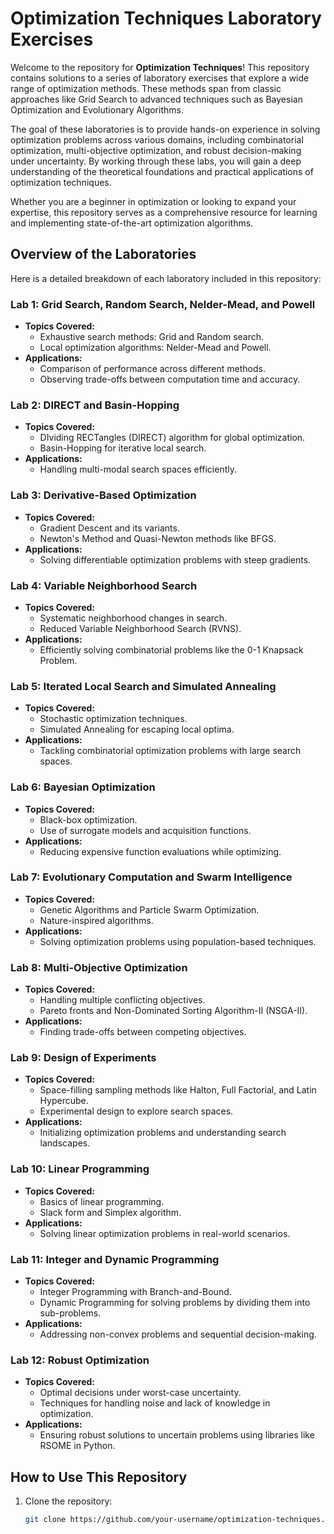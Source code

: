 # Optimization Techniques Laboratory Exercises

Welcome to the repository for **Optimization Techniques**! This repository contains solutions to a series of laboratory exercises that explore a wide range of optimization methods. These methods span from classic approaches like Grid Search to advanced techniques such as Bayesian Optimization and Evolutionary Algorithms. 

The goal of these laboratories is to provide hands-on experience in solving optimization problems across various domains, including combinatorial optimization, multi-objective optimization, and robust decision-making under uncertainty. By working through these labs, you will gain a deep understanding of the theoretical foundations and practical applications of optimization techniques.

Whether you are a beginner in optimization or looking to expand your expertise, this repository serves as a comprehensive resource for learning and implementing state-of-the-art optimization algorithms.

## Overview of the Laboratories

Here is a detailed breakdown of each laboratory included in this repository:

### **Lab 1: Grid Search, Random Search, Nelder-Mead, and Powell**
- **Topics Covered:**
  - Exhaustive search methods: Grid and Random search.
  - Local optimization algorithms: Nelder-Mead and Powell.
- **Applications:**
  - Comparison of performance across different methods.
  - Observing trade-offs between computation time and accuracy.

### **Lab 2: DIRECT and Basin-Hopping**
- **Topics Covered:**
  - DIviding RECTangles (DIRECT) algorithm for global optimization.
  - Basin-Hopping for iterative local search.
- **Applications:**
  - Handling multi-modal search spaces efficiently.

### **Lab 3: Derivative-Based Optimization**
- **Topics Covered:**
  - Gradient Descent and its variants.
  - Newton's Method and Quasi-Newton methods like BFGS.
- **Applications:**
  - Solving differentiable optimization problems with steep gradients.

### **Lab 4: Variable Neighborhood Search**
- **Topics Covered:**
  - Systematic neighborhood changes in search.
  - Reduced Variable Neighborhood Search (RVNS).
- **Applications:**
  - Efficiently solving combinatorial problems like the 0-1 Knapsack Problem.

### **Lab 5: Iterated Local Search and Simulated Annealing**
- **Topics Covered:**
  - Stochastic optimization techniques.
  - Simulated Annealing for escaping local optima.
- **Applications:**
  - Tackling combinatorial optimization problems with large search spaces.

### **Lab 6: Bayesian Optimization**
- **Topics Covered:**
  - Black-box optimization.
  - Use of surrogate models and acquisition functions.
- **Applications:**
  - Reducing expensive function evaluations while optimizing.

### **Lab 7: Evolutionary Computation and Swarm Intelligence**
- **Topics Covered:**
  - Genetic Algorithms and Particle Swarm Optimization.
  - Nature-inspired algorithms.
- **Applications:**
  - Solving optimization problems using population-based techniques.

### **Lab 8: Multi-Objective Optimization**
- **Topics Covered:**
  - Handling multiple conflicting objectives.
  - Pareto fronts and Non-Dominated Sorting Algorithm-II (NSGA-II).
- **Applications:**
  - Finding trade-offs between competing objectives.

### **Lab 9: Design of Experiments**
- **Topics Covered:**
  - Space-filling sampling methods like Halton, Full Factorial, and Latin Hypercube.
  - Experimental design to explore search spaces.
- **Applications:**
  - Initializing optimization problems and understanding search landscapes.

### **Lab 10: Linear Programming**
- **Topics Covered:**
  - Basics of linear programming.
  - Slack form and Simplex algorithm.
- **Applications:**
  - Solving linear optimization problems in real-world scenarios.

### **Lab 11: Integer and Dynamic Programming**
- **Topics Covered:**
  - Integer Programming with Branch-and-Bound.
  - Dynamic Programming for solving problems by dividing them into sub-problems.
- **Applications:**
  - Addressing non-convex problems and sequential decision-making.

### **Lab 12: Robust Optimization**
- **Topics Covered:**
  - Optimal decisions under worst-case uncertainty.
  - Techniques for handling noise and lack of knowledge in optimization.
- **Applications:**
  - Ensuring robust solutions to uncertain problems using libraries like RSOME in Python.

## How to Use This Repository

1. Clone the repository:
   ```bash
   git clone https://github.com/your-username/optimization-techniques.git
